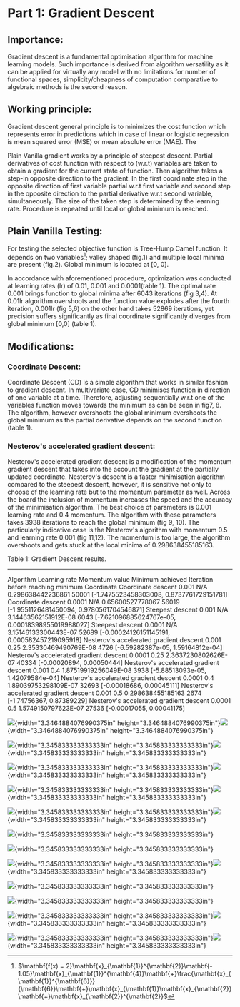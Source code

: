 # Part 1: Gradient Descent

## Importance:

Gradient descent is a fundamental optimisation algorithm for machine
learning models. Such importance is derived from algorithm versatility
as it can be applied for virtually any model with no limitations for
number of functional spaces, simplicity/cheapness of computation
comparative to algebraic methods is the second reason.

## Working principle:

Gradient descent general principle is to minimizes the cost function
which represents error in predictions which in case of linear or
logistic regression is mean squared error (MSE) or mean absolute error
(MAE). The

Plain Vanilla gradient works by a principle of steepest descent. Partial
derivatives of cost function with respect to (w.r.t) variables are taken
to obtain a gradient for the current state of function. Then algorithm
takes a step-in opposite direction to the gradient. In the first
coordinate step in the opposite direction of first variable partial
w.r.t first variable and second step in the opposite direction to the
partial derivative w.r.t second variable, simultaneously. The size of
the taken step is determined by the learning rate. Procedure is repeated
until local or global minimum is reached.

## Plain Vanilla Testing:

For testing the selected objective function is Tree-Hump Camel function.
It depends on two variables[^1]; valley shaped (fig.1) and multiple
local minima are present (fig.2). Global minimum is located at \[0, 0\].

In accordance with aforementioned procedure, optimization was conducted
at learning rates (lr) of 0.01, 0.001 and 0.0001(table 1). The optimal
rate 0.001 brings function to global minima after 6043 iterations (fig
3,4). At 0.01lr algorithm overshoots and the function value explodes
after the fourth iteration, 0.001lr (fig 5,6) on the other hand takes
52869 iterations, yet precision suffers significantly as final
coordinate significantly diverges from global minimum \[0,0\] (table 1).

## Modifications:

### Coordinate Descent: ###

Coordinate Descent (CD) is a simple algorithm that works in similar
fashion to gradient descent. In multivariate case, CD minimises function
in direction of one variable at a time. Therefore, adjusting
sequentially w.r.t one of the variables function moves towards the
minimum as can be seen in fig7, 8. The algorithm, however overshoots the
global minimum overshoots the global minimum as the partial derivative
depends on the second function (table 1).

### Nesterov's accelerated gradient descent: ###

Nesterov's accelerated gradient descent is a modification of the
momentum gradient descent that takes into the account the gradient at
the partially updated coordinate. Nesterov's descent is a faster
minimisation algorithm compared to the steepest descent, however, it is
sensitive not only to choose of the learning rate but to the momentum
parameter as well. Across the board the inclusion of momentum increases
the speed and the accuracy of the minimisation algorithm. The best
choice of parameters is 0.001 learning rate and 0.4 momentum. The
algorithm with these parameters takes 3938 iterations to reach the
global minimum (fig 9, 10). The particularly indicative case is the
Nesterov's algorithm with momentum 0.5 and learning rate 0.001 (fig
11,12). The momentum is too large, the algorithm overshoots and gets
stuck at the local minima of 0.298638455185163.

  Table 1: Gradient Descent results.                                                                                                    
  ----------------------------------------- --------------- ---------------- ---------------------- ----------------------------------- ----------------------------------------------------
  Algorithm                                 Learning rate   Momentum value   Minimum achieved       Iteration before reaching minimum   Coordinate
  Coordinate descent                        0.001           N/A              0.298638442236861      50001                               \[-1.7475523458303008, 0.8737761729151781\]
  Coordinate descent                        0.0001          N/A              0.65600527778067       56019                               \[-1.9551126481450094, 0.9780561704546871\]
  Steepest descent                          0.001           N/A              3.14463562151912E-08   6043                                \[-7.621096885624767e-05, 0.00018398955019988027\]
  Steepest descent                          0.0001          N/A              3.15146133300443E-07   52689                               \[-0.00024126151145191, 0.000582457219095918\]
  Nesterov's accelerated gradient descent   0.001           0.25             2.35330469490769E-08   4726                                \[-6.59282387e-05, 1.59164812e-04\]
  Nesterov's accelerated gradient descent   0.0001          0.25             2.3637230802626E-07    40334                               \[-0.00020894, 0.00050444\]
  Nesterov's accelerated gradient descent   0.001           0.4              1.87519919256049E-08   3938                                \[-5.88513093e-05, 1.42079584e-04\]
  Nesterov's accelerated gradient descent   0.0001          0.4              1.89039753298109E-07   32693                               \[-0.00018686, 0.00045111\]
  Nesterov's accelerated gradient descent   0.001           0.5              0.298638455185163      2674                                \[-1.74756367, 0.87389229\]
  Nesterov's accelerated gradient descent   0.0001          0.5              1.5749150797623E-07    27536                               \[-0.00017055, 0.00041175\]

![](media/image1.png){width="3.3464884076990375in"
height="3.3464884076990375in"}![](media/image2.png){width="3.3464884076990375in"
height="3.3464884076990375in"}

![](media/image3.png){width="3.345833333333333in"
height="3.345833333333333in"}![](media/image4.png){width="3.345833333333333in"
height="3.345833333333333in"}

![](media/image5.png){width="3.345833333333333in"
height="3.345833333333333in"}![](media/image6.png){width="3.345833333333333in"
height="3.345833333333333in"}

![](media/image7.png){width="3.345833333333333in"
height="3.345833333333333in"}![](media/image8.png){width="3.345833333333333in"
height="3.345833333333333in"}

![](media/image9.png){width="3.345833333333333in"
height="3.345833333333333in"}![](media/image10.png){width="3.345833333333333in"
height="3.345833333333333in"}

![](media/image11.png){width="3.345833333333333in"
height="3.345833333333333in"}

![](media/image12.png){width="3.345833333333333in"
height="3.345833333333333in"}

![](media/image13.png){width="3.345833333333333in"
height="3.345833333333333in"}![](media/image14.png){width="3.345833333333333in"
height="3.345833333333333in"}

![](media/image15.png){width="3.345833333333333in"
height="3.345833333333333in"}

![](media/image16.png){width="3.345833333333333in"
height="3.345833333333333in"}

![](media/image10.png){width="3.345833333333333in"
height="3.345833333333333in"}![](media/image9.png){width="3.345833333333333in"
height="3.345833333333333in"}

![](media/image17.png){width="3.345833333333333in"
height="3.345833333333333in"}![](media/image18.png){width="3.345833333333333in"
height="3.345833333333333in"}

[^1]: $\mathbf{f(x) = 2}\mathbf{x}_{\mathbf{1}}^{\mathbf{2}}\mathbf{- 1.05}\mathbf{x}_{\mathbf{1}}^{\mathbf{4}}\mathbf{+}\frac{\mathbf{x}_{\mathbf{1}}^{\mathbf{6}}}{\mathbf{6}}\mathbf{+}\mathbf{x}_{\mathbf{1}}\mathbf{x}_{\mathbf{2}}\mathbf{+}\mathbf{x}_{\mathbf{2}}^{\mathbf{2}}$
